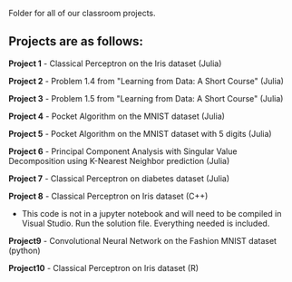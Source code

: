 Folder for all of our classroom projects.

## Projects are as follows:

**Project 1** - Classical Perceptron on the Iris dataset (Julia)

**Project 2** - Problem 1.4 from "Learning from Data: A Short Course" (Julia)

**Project 3** - Problem 1.5 from "Learning from Data: A Short Course" (Julia)

**Project 4** - Pocket Algorithm on the MNIST dataset (Julia)

**Project 5** - Pocket Algorithm on the MNIST dataset with 5 digits (Julia)

**Project 6** - Principal Component Analysis with Singular Value Decomposition using K-Nearest Neighbor prediction (Julia)

**Project 7** - Classical Perceptron on diabetes dataset (Julia)

**Project 8** - Classical Perceptron on Iris dataset (C++)
- This code is not in a jupyter notebook and will need to be compiled in Visual Studio. 
  Run the solution file. 
  Everything needed is included.
  
**Project9** - Convolutional Neural Network on the Fashion MNIST dataset (python)

**Project10** - Classical Perceptron on Iris dataset (R)
